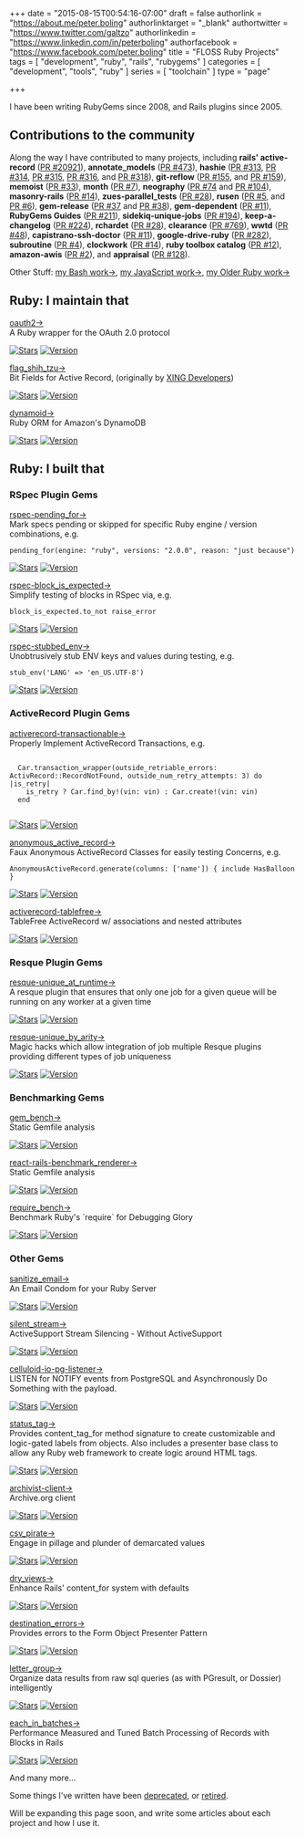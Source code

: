 +++
date = "2015-08-15T00:54:16-07:00"
draft = false
authorlink = "https://about.me/peter.boling"
authorlinktarget = "_blank"
authortwitter = "https://www.twitter.com/galtzo"
authorlinkedin = "https://www.linkedin.com/in/peterboling"
authorfacebook = "https://www.facebook.com/peter.boling"
title = "FLOSS Ruby Projects"
tags = [ "development", "ruby", "rails", "rubygems" ]
categories = [ "development", "tools", "ruby" ]
series = [ "toolchain" ]
type = "page"

+++

I have been writing RubyGems since 2008, and Rails plugins since 2005.

## Contributions to the community <i class="fas fa-level-down"></i>

Along the way I have contributed to many projects, including **rails' active-record** ([PR #20921](https://github.com/rails/rails/pull/20921)), **annotate_models** ([PR #473](https://github.com/ctran/annotate_models/pull/473)), **hashie** ([PR #313](https://github.com/intridea/hashie/pull/313), [PR #314](https://github.com/intridea/hashie/pull/314), [PR #315](https://github.com/intridea/hashie/pull/315), [PR #316](https://github.com/intridea/hashie/pull/316), and [PR #318](https://github.com/intridea/hashie/pull/318)), **git-reflow** ([PR #155](https://github.com/reenhanced/gitreflow/pull/155), and [PR #159](https://github.com/reenhanced/gitreflow/pull/159)), **memoist** ([PR #33](https://github.com/matthewrudy/memoist/pull/33)), **month** ([PR #7](https://github.com/timcraft/month/pull/7)), **neography** ([PR #74](https://github.com/maxdemarzi/neography/pull/74) and [PR #104](https://github.com/maxdemarzi/neography/pull/104)), **masonry-rails** ([PR #14](https://github.com/kristianmandrup/masonry-rails/pull/14)), **zues-parallel_tests** ([PR #28](https://github.com/sevos/zeus-parallel_tests/pull/28)), **rusen** ([PR #5](https://github.com/moove-it/rusen/pull/5), and [PR #6](https://github.com/moove-it/rusen/pull/6)), **gem-release** ([PR #37](https://github.com/svenfuchs/gem-release/pull/37) and [PR #38](https://github.com/svenfuchs/gem-release/pull/38)), **gem-dependent** ([PR #11](https://github.com/grosser/gem-dependent/pull/11)), **RubyGems Guides** ([PR #211](https://github.com/rubygems/guides/pull/211)), **sidekiq-unique-jobs** ([PR #194](https://github.com/mhenrixon/sidekiq-unique-jobs/pull/194)), **keep-a-changelog** ([PR #224](https://github.com/olivierlacan/keep-a-changelog/pull/224)), **rchardet** ([PR #28](https://github.com/jmhodges/rchardet/pull/28)), **clearance** ([PR #769](https://github.com/thoughtbot/clearance/pull/769)), **wwtd** ([PR #48](https://github.com/grosser/wwtd/pull/48)), **capistrano-ssh-doctor** ([PR #11](https://github.com/capistrano-plugins/capistrano-ssh-doctor/pull/11)), **google-drive-ruby** ([PR #282](https://github.com/gimite/google-drive-ruby/pull/282)), **subroutine** ([PR #4](https://github.com/guideline-tech/subroutine/pull/4)), **clockwork** ([PR #14](https://github.com/Rykian/clockwork/pull/14)), **ruby toolbox catalog** ([PR #12](https://github.com/rubytoolbox/catalog/pull/12)), **amazon-awis** ([PR #2](https://github.com/encoreshao/amazon-awis/pull/2)), and **appraisal** ([PR #128](https://github.com/thoughtbot/appraisal/pull/128)).

Other Stuff: [my Bash work&rarr;](/bash), [my JavaScript work&rarr;](/javascript), [my Older Ruby work&rarr;](/ruby-old)

## Ruby: I maintain that <i class="fas fa-level-down"></i>

<div class="project">
  <a href="/tags/oauth2">
    <div class="name"><i class="fas fa-lock"></i> oauth2&rarr;</div>
  </a>
  <div class="description">A Ruby wrapper for the OAuth 2.0 protocol</div>
</div>

[![Stars](https://img.shields.io/github/stars/oauth-xx/oauth2.svg?style=social)](https://github.com/oauth-xx/oauth2/stargazers)
[![Version](https://img.shields.io/gem/v/oauth2.svg)](https://rubygems.org/gems/oauth2)

<div class="project">
  <a href="/tags/flag_shih_tzu">
    <div class="name"><i class="fas fa-toggle-on"></i> flag_shih_tzu&rarr;</div>
  </a>
  <div class="description">Bit Fields for Active Record, (originally by <a href="https://github.com/xing">XING Developers</a>)</div>
</div>

[![Stars](https://img.shields.io/github/stars/pboling/flag_shih_tzu.svg?style=social)](https://github.com/pboling/flag_shih_tzu/stargazers)
[![Version](https://img.shields.io/gem/v/flag_shih_tzu.svg)](https://rubygems.org/gems/flag_shih_tzu)

<div class="project">
  <a href="/tags/dynamoid">
    <div class="name"><i class="fas fa-database"></i> dynamoid&rarr;</div>
  </a>
  <div class="description">Ruby ORM for Amazon's DynamoDB</div>
</div>

[![Stars](https://img.shields.io/github/stars/dynamoid/dynamoid.svg?style=social)](https://github.com/dynamoid/dynamoid/stargazers)
[![Version](https://img.shields.io/gem/v/dynamoid.svg)](https://rubygems.org/gems/dynamoid)

## Ruby: I built that <i class="fas fa-level-down"></i>

### RSpec Plugin Gems

<div class="project">
  <a href="/tags/rspec-pending_for">
    <div class="name"><i class="fas fa-toggle-off"></i> rspec-pending_for&rarr;</div>
  </a>
  <div class="description">Mark specs pending or skipped for specific Ruby engine / version combinations, e.g. <pre><code>pending_for(engine: "ruby", versions: "2.0.0", reason: "just because")</code></pre></div>
</div>

[![Stars](https://img.shields.io/github/stars/pboling/rspec-pending_for.svg?style=social)](https://github.com/pboling/rspec-pending_for/stargazers)
[![Version](https://img.shields.io/gem/v/rspec-pending_for.svg)](https://rubygems.org/gems/rspec-pending_for)

<div class="project">
  <a href="/tags/rspec-block_is_expected">
    <div class="name"><i class="fas fa-toggle-off"></i> rspec-block_is_expected&rarr;</div>
  </a>
  <div class="description">Simplify testing of blocks in RSpec via, e.g. <pre><code>block_is_expected.to_not raise_error</code></pre></div>
</div>

[![Stars](https://img.shields.io/github/stars/pboling/rspec-block_is_expected.svg?style=social)](https://github.com/pboling/rspec-block_is_expected/stargazers)
[![Version](https://img.shields.io/gem/v/rspec-block_is_expected.svg)](https://rubygems.org/gems/rspec-block_is_expected)

<div class="project">
  <a href="/tags/rspec-stubbed_env">
    <div class="name"><i class="fas fa-toggle-off"></i> rspec-stubbed_env&rarr;</div>
  </a>
  <div class="description">Unobtrusively stub ENV keys and values during testing, e.g. <pre><code>stub_env('LANG' => 'en_US.UTF-8')</code></pre></div>
</div>

[![Stars](https://img.shields.io/github/stars/pboling/rspec-stubbed_env.svg?style=social)](https://github.com/pboling/rspec-stubbed_env/stargazers)
[![Version](https://img.shields.io/gem/v/rspec-stubbed_env.svg)](https://rubygems.org/gems/rspec-stubbed_env)

### ActiveRecord Plugin Gems

<div class="project">
  <a href="/tags/activerecord-transactionable">
    <div class="name"><i class="fas fa-check-circle"></i> activerecord-transactionable&rarr;</div>
  </a>
  <div class="description">Properly Implement ActiveRecord Transactions, e.g. <pre><code>
  Car.transaction_wrapper(outside_retriable_errors: ActivRecord::RecordNotFound, outside_num_retry_attempts: 3) do |is_retry|
    is_retry ? Car.find_by!(vin: vin) : Car.create!(vin: vin)
  end
  </code></pre></div>
</div>

[![Stars](https://img.shields.io/github/stars/pboling/activerecord-transactionable.svg?style=social)](https://github.com/pboling/activerecord-transactionable/stargazers)
[![Version](https://img.shields.io/gem/v/activerecord-transactionable.svg)](https://rubygems.org/gems/activerecord-transactionable)

<div class="project">
  <a href="/tags/anonymous_active_record">
    <div class="name"><i class="fas fa-check-circle"></i> anonymous_active_record&rarr;</div>
  </a>
  <div class="description">Faux Anonymous ActiveRecord Classes for easily testing Concerns, e.g. <pre><code>AnonymousActiveRecord.generate(columns: ['name']) { include HasBalloon }</code></pre></div>
</div>

[![Stars](https://img.shields.io/github/stars/pboling/anonymous_active_record.svg?style=social)](https://github.com/pboling/anonymous_active_record/stargazers)
[![Version](https://img.shields.io/gem/v/anonymous_active_record.svg)](https://rubygems.org/gems/anonymous_active_record)

<div class="project">
  <a href="/tags/activerecord-tablefree">
    <div class="name"><i class="fas fa-check-circle"></i> activerecord-tablefree&rarr;</div>
  </a>
  <div class="description">TableFree ActiveRecord w/ associations and nested attributes</div>
</div>

[![Stars](https://img.shields.io/github/stars/pboling/activerecord-tablefree.svg?style=social)](https://github.com/pboling/activerecord-tablefree/stargazers)
[![Version](https://img.shields.io/gem/v/activerecord-tablefree.svg)](https://rubygems.org/gems/activerecord-tablefree)

### Resque Plugin Gems

<div class="project">
  <a href="/tags/resque-unique_at_runtime">
    <div class="name"><i class="fas fa-cubes"></i> resque-unique_at_runtime&rarr;</div>
  </a>
  <div class="description">A resque plugin that ensures that only one job for a given queue will be running on any worker at a given time</div>
</div>

[![Stars](https://img.shields.io/github/stars/pboling/resque-unique_at_runtime.svg?style=social)](https://github.com/pboling/resque-unique_at_runtime/stargazers)
[![Version](https://img.shields.io/gem/v/resque-unique_at_runtime.svg)](https://rubygems.org/gems/resque-unique_at_runtime)

<div class="project">
  <a href="/tags/resque-unique_by_arity">
    <div class="name"><i class="fas fa-cubes"></i> resque-unique_by_arity&rarr;</div>
  </a>
  <div class="description">Magic hacks which allow integration of job multiple Resque plugins providing different types of job uniqueness</div>
</div>

[![Stars](https://img.shields.io/github/stars/pboling/resque-unique_by_arity.svg?style=social)](https://github.com/pboling/resque-unique_by_arity/stargazers)
[![Version](https://img.shields.io/gem/v/resque-unique_by_arity.svg)](https://rubygems.org/gems/resque-unique_by_arity)

### Benchmarking Gems

<div class="project">
  <a href="/tags/gem_bench">
    <div class="name"><i class="fas fa-bolt"></i> gem_bench&rarr;</div>
  </a>
  <div class="description">Static Gemfile analysis</div>
</div>

[![Stars](https://img.shields.io/github/stars/pboling/gem_bench.svg?style=social)](https://github.com/pboling/gem_bench/stargazers)
[![Version](https://img.shields.io/gem/v/gem_bench.svg)](https://rubygems.org/gems/gem_bench)

<div class="project">
  <a href="/tags/react-rails-benchmark_renderer">
    <div class="name"><i class="fas fa-bolt"></i> react-rails-benchmark_renderer&rarr;</div>
  </a>
  <div class="description">Static Gemfile analysis</div>
</div>

[![Stars](https://img.shields.io/github/stars/pboling/react-rails-benchmark_renderer.svg?style=social)](https://github.com/pboling/react-rails-benchmark_renderer/stargazers)
[![Version](https://img.shields.io/gem/v/react-rails-benchmark_renderer.svg)](https://rubygems.org/gems/react-rails-benchmark_renderer)

<div class="project">
  <a href="/tags/require_bench">
    <div class="name"><i class="fas fa-bolt"></i> require_bench&rarr;</div>
  </a>
  <div class="description">Benchmark Ruby's `require` for Debugging Glory</div>
</div>

[![Stars](https://img.shields.io/github/stars/pboling/require_bench.svg?style=social)](https://github.com/pboling/require_bench/stargazers)
[![Version](https://img.shields.io/gem/v/require_bench.svg)](https://rubygems.org/gems/require_bench)

### Other Gems

<div class="project">
  <a href="/tags/sanitize_email">
    <div class="name"><i class="fas fa-envelope"></i> sanitize_email&rarr;</div>
  </a>
  <div class="description">An Email Condom for your Ruby Server</div>
</div>

[![Stars](https://img.shields.io/github/stars/pboling/sanitize_email.svg?style=social)](https://github.com/pboling/sanitize_email/stargazers)
[![Version](https://img.shields.io/gem/v/sanitize_email.svg)](https://rubygems.org/gems/sanitize_email)

<div class="project">
  <a href="/tags/silent_stream">
    <div class="name"><i class="fas fa-volume-off"></i> silent_stream&rarr;</div>
  </a>
  <div class="description">ActiveSupport Stream Silencing - Without ActiveSupport</div>
</div>

[![Stars](https://img.shields.io/github/stars/pboling/silent_stream.svg?style=social)](https://github.com/pboling/silent_stream/stargazers)
[![Version](https://img.shields.io/gem/v/silent_stream.svg)](https://rubygems.org/gems/silent_stream)

<div class="project">
  <a href="/tags/celluloid-io-pg-listener">
    <div class="name"><i class="fas fa-headphones"></i> celluloid-io-pg-listener&rarr;</div>
  </a>
  <div class="description">LISTEN for NOTIFY events from PostgreSQL and Asynchronously Do Something with the payload.</div>
</div>

[![Stars](https://img.shields.io/github/stars/pboling/celluloid-io-pg-listener.svg?style=social)](https://github.com/pboling/celluloid-io-pg-listener/stargazers)
[![Version](https://img.shields.io/gem/v/celluloid-io-pg-listener.svg)](https://rubygems.org/gems/celluloid-io-pg-listener)

<div class="project">
  <a href="/tags/status_tag">
    <div class="name"><i class="fas fa-tags"></i> status_tag&rarr;</div>
  </a>
  <div class="description">Provides content_tag_for method signature to create customizable and logic-gated labels from objects. Also includes a presenter base class to allow any Ruby web framework to create logic around HTML tags.</div>
</div>

[![Stars](https://img.shields.io/github/stars/pboling/status_tag.svg?style=social)](https://github.com/pboling/status_tag/stargazers)
[![Version](https://img.shields.io/gem/v/status_tag.svg)](https://rubygems.org/gems/status_tag)


<div class="project">
  <a href="/tags/archivist-client">
    <div class="name"><i class="fas fa-book"></i> archivist-client&rarr;</div>
  </a>
  <div class="description">Archive.org client</div>
</div>

[![Stars](https://img.shields.io/github/stars/wordtreefoundation/archivist-client.svg?style=social)](https://github.com/wordtreefoundation/archivist-client/stargazers)
[![Version](https://img.shields.io/gem/v/archivist-client.svg)](https://rubygems.org/gems/archivist-client)

<div class="project">
  <a href="/tags/csv_pirate">
    <div class="name"><i class="fas fa-anchor"></i> csv_pirate&rarr;</div>
  </a>
  <div class="description">Engage in pillage and plunder of demarcated values</div>
</div>

[![Stars](https://img.shields.io/github/stars/pboling/csv_pirate.svg?style=social)](https://github.com/pboling/csv_pirate/stargazers)
[![Version](https://img.shields.io/gem/v/csv_pirate.svg)](https://rubygems.org/gems/csv_pirate)

<div class="project">
  <a href="/tags/dry_views">
    <div class="name"><i class="fas fa-strikethrough"></i> dry_views&rarr;</div>
  </a>
  <div class="description">Enhance Rails' content_for system with defaults</div>
</div>

[![Stars](https://img.shields.io/github/stars/pboling/dry_views.svg?style=social)](https://github.com/pboling/dry_views/stargazers)
[![Version](https://img.shields.io/gem/v/dry_views.svg)](https://rubygems.org/gems/dry_views)

<div class="project">
  <a href="/tags/destination_errors">
    <div class="name"><i class="fas fa-eye"></i> destination_errors&rarr;</div>
  </a>
  <div class="description">Provides errors to the Form Object Presenter Pattern</div>
</div>

[![Stars](https://img.shields.io/github/stars/trumaker/destination_errors.svg?style=social)](https://github.com/trumaker/destination_errors/stargazers)
[![Version](https://img.shields.io/gem/v/destination_errors.svg)](https://rubygems.org/gems/destination_errors)

<div class="project">
  <a href="/tags/letter_group">
    <div class="name"><i class="fas fa-object-group"></i> letter_group&rarr;</div>
  </a>
  <div class="description">Organize data results from raw sql queries (as with PGresult, or Dossier) intelligently</div>
</div>

[![Stars](https://img.shields.io/github/stars/pboling/letter_group.svg?style=social)](https://github.com/pboling/letter_group/stargazers)
[![Version](https://img.shields.io/gem/v/letter_group.svg)](https://rubygems.org/gems/letter_group)

<div class="project">
  <a href="/tags/each_in_batches">
    <div class="name"><i class="fas fa-tasks"></i> each_in_batches&rarr;</div>
  </a>
  <div class="description">Performance Measured and Tuned Batch Processing of Records with Blocks in Rails</div>
</div>

[![Stars](https://img.shields.io/github/stars/pboling/each_in_batches.svg?style=social)](https://github.com/pboling/each_in_batches/stargazers)
[![Version](https://img.shields.io/gem/v/each_in_batches.svg)](https://rubygems.org/gems/each_in_batches)

And many more...

Some things I've written have been [deprecated](http://www.railsbling.com/ruby-old/), or [retired](http://www.railsbling.com/retired_projects).

Will be expanding this page soon, and write some articles about each project and how I use it.
